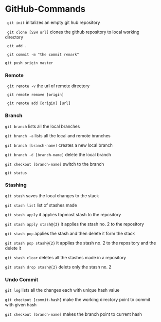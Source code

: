 # GitHub-Commands

` git init`  initalizes an empty git hub repository

` git clone [SSH url]`  clones the github repository to local working directory

` git add .`

` git commit -m "the commit remark"`

`git push origin master` 

### Remote 

` git remote -v`  the url of remote directory

` git remote remove [origin]`

` git remote add [origin] [url]`

### Branch

`git branch` lists all the local branches

`git branch -a` lists all the local and remote branches

`git branch [branch-name]` creates a new local branch

`git branch -d [branch-name]` delete the local branch

`git checkout [branch-name]` switch to the branch

`git status`

### Stashing

`git stash` saves the local changes to the stack

`git stash list` list of stashes made

`git stash apply` it applies topmost stash to the repository

`git stash apply stash@{2}` it applies the stash no. 2 to the repository

`git stash pop` applies the stash and then delete it form the stack

`git stash pop stash@{2}` it applies the stash no. 2 to the repository and the delete it

`git stash clear` deletes all the stashes made in a repository

`git stash drop stash@{2}`	delets only the stash no. 2

### Undo Commit

`git log` lists all the changes each with unique hash value

`git checkout [commit-hash]` make the working directory point to commit with given hash

`git checkout [branch-name]` makes the branch point to current hash
